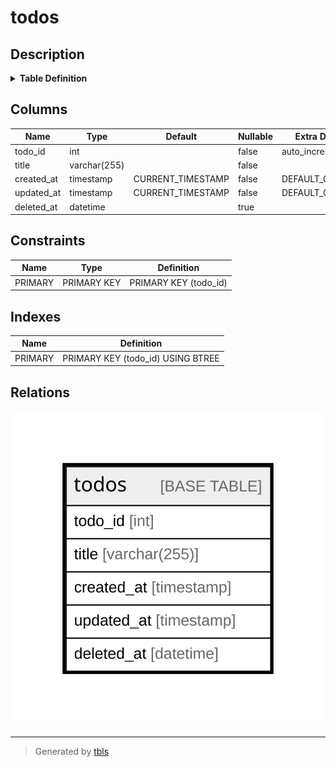 # todos

## Description

<details>
<summary><strong>Table Definition</strong></summary>

```sql
CREATE TABLE `todos` (
  `todo_id` int NOT NULL AUTO_INCREMENT,
  `title` varchar(255) NOT NULL,
  `created_at` timestamp NOT NULL DEFAULT CURRENT_TIMESTAMP,
  `updated_at` timestamp NOT NULL DEFAULT CURRENT_TIMESTAMP,
  `deleted_at` datetime DEFAULT NULL,
  PRIMARY KEY (`todo_id`)
) ENGINE=InnoDB DEFAULT CHARSET=utf8mb4 COLLATE=utf8mb4_0900_ai_ci
```

</details>

## Columns

| Name | Type | Default | Nullable | Extra Definition | Children | Parents | Comment |
| ---- | ---- | ------- | -------- | ---------------- | -------- | ------- | ------- |
| todo_id | int |  | false | auto_increment |  |  |  |
| title | varchar(255) |  | false |  |  |  |  |
| created_at | timestamp | CURRENT_TIMESTAMP | false | DEFAULT_GENERATED |  |  |  |
| updated_at | timestamp | CURRENT_TIMESTAMP | false | DEFAULT_GENERATED |  |  |  |
| deleted_at | datetime |  | true |  |  |  |  |

## Constraints

| Name | Type | Definition |
| ---- | ---- | ---------- |
| PRIMARY | PRIMARY KEY | PRIMARY KEY (todo_id) |

## Indexes

| Name | Definition |
| ---- | ---------- |
| PRIMARY | PRIMARY KEY (todo_id) USING BTREE |

## Relations

![er](todos.svg)

---

> Generated by [tbls](https://github.com/k1LoW/tbls)
